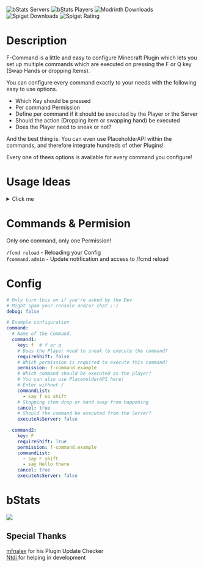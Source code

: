![bStats Servers](https://img.shields.io/bstats/servers/17738?style=for-the-badge)
![bStats Players](https://img.shields.io/bstats/players/17738?style=for-the-badge)
![Modrinth Downloads](https://img.shields.io/modrinth/dt/zDdNh6jC?style=for-the-badge&logo=modrinth)
![Spiget Downloads](https://img.shields.io/spiget/downloads/108009?style=for-the-badge&logo=SpigotMC)
![Spiget Rating](https://img.shields.io/spiget/rating/108009?style=for-the-badge&logo=SpigotMC)

# Description

F-Command is a little and easy to configure Minecraft Plugin which lets you set up multiple commands which are executed on pressing the F or Q key (Swap Hands or dropping Items).

You can configure every command exactly to your needs with the following easy to use options.

- Which Key should be pressed
- Per command Permission
- Define per command if it should be executed by the Player or the Server
- Should the action (Dropping item or swapping hand) be executed
- Does the Player need to sneak or not?

And the best thing is: You can even use PlaceholderAPI within the commands, and therefore integrate hundreds of other Plugins!

Every one of thees options is available for every command you configure!

# Usage Ideas

<details id="bkmrk-click-me-server-menu"><summary>Click me</summary>

## Server Menu

You have a menu where your players can easily switch servers on your network?  
Make it easily accessible by pressing shift+F to open the menu!

## Gui based AdminShop

You have a AdminShop in a GUI like EconomyShopGUI?  
Why not open it by pressing F?  
It's much easier than typing in a command!

</details>

# Commands &amp; Permision

Only one command, only one Permission!

`/fcmd reload` - Reloading your Config  
`fcommand.admin` - Update notification and access to /fcmd reload

# Config

```yaml
# Only turn this on if you're asked by the Dev
# Might spam your console and/or chat ;-)
debug: false

# Example configuration
command:
  # Name of the Command.
  command1:
    key: f  # f or q
    # Does the Player need to sneak to execute the command?
    requireShift: false
    # Which permission is required to execute this command?
    permission: f-command.example
    # Which command should be executed as the player?
    # You can also use PlaceholderAPI here!
    # Enter without /
    commandList:
      - say f no shift
    # Stopping item drop or hand swap from happening
    cancel: true
    # Should the command be executed from the Server?
    executeAsServer: false

  command2:
    key: F
    requireShift: True
    permission: f-command.example
    commandList:
      - say F shift
      - say Hello there
    cancel: true
    executeAsServer: false
```

# bStats

[![](https://bstats.org/signatures/bukkit/F-Command.svg)](https://bstats.org/plugin/bukkit/F-Command)

## Special Thanks

[mfnalex](https://github.com/JEFF-Media-GbR/Spigot-UpdateChecker) for his Plugin Update Checker  
[Ntdi ](https://github.com/n-tdi)for helping in development

